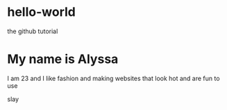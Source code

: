 # hello-world
the github tutorial
<h1> My name is Alyssa </h1>
<p>I am 23 and I like fashion and making websites that look hot and are fun to use </p>
<p> slay </p>

